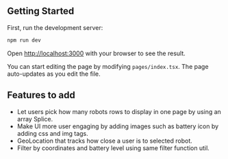 ## Getting Started

First, run the development server:

```bash
npm run dev
```

Open [http://localhost:3000](http://localhost:3000) with your browser to see the result.

You can start editing the page by modifying `pages/index.tsx`. The page auto-updates as you edit the file.

## Features to add

- Let users pick how many robots rows to display in one page by using an array Splice. 
- Make UI more user engaging by adding images such as battery icon by adding css and img tags. 
- GeoLocation that tracks how close a user is to selected robot. 
- Filter by coordinates and battery level using same filter function util. 